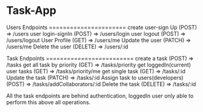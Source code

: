 # Task-App

Users Endpoints ======================
create user-sign Up (POST) => /users 
user login-signIn (POST) => /users/login
user logout (POST) => /users/logout
User Profile (GET) => /users/me
Update the user (PATCH) => /users/me
Delete the user (DELETE) => /users/:id


Task Endpoints =========================
create a task (POST) => /tasks
get all task by priority (GET) => /tasks/priority
get loggedIn(current) user tasks (GET) => /tasks/priority/me
get single task (GET) => /tasks/:id
Update the task (PATCH) => /tasks/:id
Assign task to users(developers) (POST) => /tasks/addCollaborators/:id
Delete the task (DELETE) => /tasks/:id

All the task endpoints are behind authentication, loggedIn user only able to perform this above all operations.
